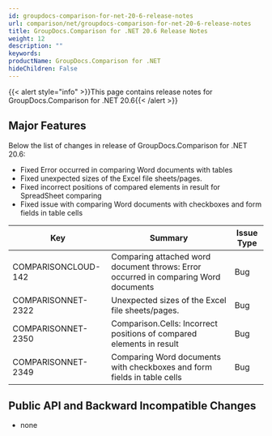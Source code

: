 ```yaml
---
id: groupdocs-comparison-for-net-20-6-release-notes
url: comparison/net/groupdocs-comparison-for-net-20-6-release-notes
title: GroupDocs.Comparison for .NET 20.6 Release Notes
weight: 12
description: ""
keywords: 
productName: GroupDocs.Comparison for .NET
hideChildren: False
---
```

{{< alert style="info" >}}This page contains release notes for GroupDocs.Comparison for .NET 20.6{{< /alert >}}

## Major Features

Below the list of changes in release of GroupDocs.Comparison for .NET 20.6:
*   Fixed Error occurred in comparing Word documents with tables    
*   Fixed unexpected sizes of the Excel file sheets/pages.     
*   Fixed incorrect positions of compared elements in result for SpreadSheet comparing    
*   Fixed issue with comparing Word documents with checkboxes and form fields in table cells
    

| Key | Summary | Issue Type |
| --- | --- | --- |
| COMPARISONCLOUD-142 | Comparing attached word document throws: Error occurred in comparing Word documents | Bug |
| COMPARISONNET-2322 | Unexpected sizes of the Excel file sheets/pages. | Bug |
| COMPARISONNET-2350 | Comparison.Cells: Incorrect positions of compared elements in result | Bug |
| COMPARISONNET-2349 | Comparing Word documents with checkboxes and form fields in table cells | Bug |

## Public API and Backward Incompatible Changes

*   none

